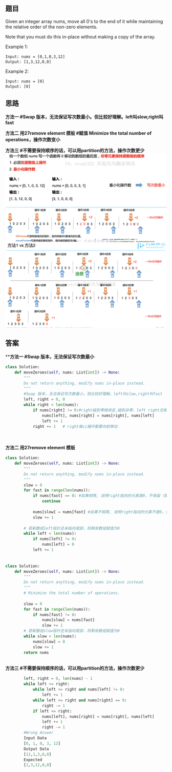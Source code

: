 ## 题目

Given an integer array nums, move all 0's to the end of it while maintaining the relative order of the non-zero elements.

Note that you must do this in-place without making a copy of the array.


Example 1:
```
Input: nums = [0,1,0,3,12]
Output: [1,3,12,0,0]
```
Example 2:
```
Input: nums = [0]
Output: [0]
```
## 思路
**方法一 #Swap 版本，无法保证写次数最小。但比较好理解。left叫slow,right叫fast**

**方法二 用27remove element 模板 #赋值 Minimize the total number of operations，操作次数变小**

**方法三 #不需要保持顺序的话，可以用partition的方法，操作次数更少**
![pre](https://github.com/SSRRBB/Leetcode/blob/main/Images/41.png)
![pre](https://github.com/SSRRBB/Leetcode/blob/main/Images/42.png)
![pre](https://github.com/SSRRBB/Leetcode/blob/main/Images/43.png)

## 答案
****方法一 #Swap 版本，无法保证写次数最小**
```python
class Solution:
    def moveZeroes(self, nums: List[int]) -> None:
        """
        Do not return anything, modify nums in-place instead.
        """
        #Swap 版本，无法保证写次数最小。但比较好理解。left叫slow,right叫fast
        left, right = 0, 0
        while right < len(nums):
            if nums[right] != 0:#right碰到零继续走,碰到非零，left right交换
                nums[left], nums[right] = nums[right], nums[left]
                left += 1
            right += 1   # right每ci循环都要向前移动 
            
        

```
**方法二 用27remove element 模板**
```python
class Solution:
    def moveZeroes(self, nums: List[int]) -> None:
        """
        Do not return anything, modify nums in-place instead.
        """
        slow = 0  
        for fast in range(len(nums)):
            if nums[fast] == 0: #如果相等, 说明right指向的元素是0，不保留（需要后移）
                continue
            
            nums[slow] = nums[fast] #如果不相等, 说明right指向的元素不是0，保留（不需要后移）:把right的值赋给left
            slow += 1
         
        # 若新数组left指针还未指向尾部，将剩余数组赋值为0
        while left < len(nums):
            if nums[left] != 0:
                nums[left] = 0
            left += 1
            
    
class Solution:
    def moveZeroes(self, nums: List[int]) -> None:
        """
        Do not return anything, modify nums in-place instead.
        """
        # Minimize the total number of operations.
        
        slow = 0
        for fast in range(len(nums)):
            if nums[fast] != 0:
                nums[slow] = nums[fast]
                slow += 1
        # 若新数组slow指针还未指向尾部，将剩余数组赋值为0
        while slow < len(nums):
            nums[slow] = 0
            slow += 1
        return nums
         

```
**方法三 #不需要保持顺序的话，可以用partition的方法，操作次数更少**
```python
        left, right = 0, len(nums) - 1
        while left <= right:
            while left <= right and nums[left] != 0:
                left += 1
            while left <= right and nums[right] == 0:
                right -= 1       
            if left <= right:
                nums[left], nums[right] = nums[right], nums[left]
                left += 1
                right -= 1
        #Wrong Answer
        Input Data
        [0, 1, 0, 3, 12]
        Output Data
        [12,1,3,0,0]
        Expected
        [1,3,12,0,0]
 ```
